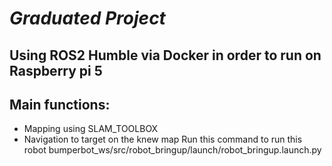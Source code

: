 # **_Graduated Project_**
## Using ROS2 Humble via Docker in order to run on Raspberry pi 5
## Main functions:
- Mapping using SLAM_TOOLBOX
- Navigation to target on the knew map
Run this command to run this robot 
bumperbot_ws/src/robot_bringup/launch/robot_bringup.launch.py

#
